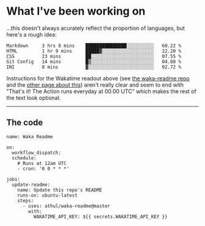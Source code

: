 # What I've been working on

…this doesn't always acurately reflect the proportion of languages, but here's a rough idea:

<!--START_SECTION:waka-->
```text
Markdown     3 hrs 8 mins    ███████████████░░░░░░░░░░   60.22 % 
HTML         1 hr 9 mins     █████▓░░░░░░░░░░░░░░░░░░░   22.20 % 
CSS          23 mins         ██░░░░░░░░░░░░░░░░░░░░░░░   07.55 % 
Git Config   14 mins         █▒░░░░░░░░░░░░░░░░░░░░░░░   04.80 % 
INI          8 mins          ▓░░░░░░░░░░░░░░░░░░░░░░░░   02.72 % 
```
<!--END_SECTION:waka-->

Instructions for the Wakatime readout above (see [the waka-readme repo](https://github.com/athul/waka-readme) and the [other page about this](https://github.com/marketplace/actions/waka-readme)) aren't really clear and seem to end with "That's it! The Action runs everyday at 00.00 UTC" which makes the rest of the text look optional.

---

## The code

```
name: Waka Readme

on:
  workflow_dispatch:
  schedule:
    # Runs at 12am UTC
    - cron: '0 0 * * *'

jobs:
  update-readme:
    name: Update this repo's README
    runs-on: ubuntu-latest
    steps:
      - uses: athul/waka-readme@master
        with:
          WAKATIME_API_KEY: ${{ secrets.WAKATIME_API_KEY }}
```
